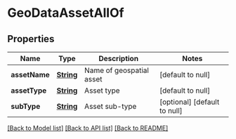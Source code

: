 # GeoDataAssetAllOf
## Properties

Name | Type | Description | Notes
------------ | ------------- | ------------- | -------------
**assetName** | [**String**](string.md) | Name of geospatial asset | [default to null]
**assetType** | [**String**](string.md) | Asset type | [default to null]
**subType** | [**String**](string.md) | Asset sub-type | [optional] [default to null]

[[Back to Model list]](../README.md#documentation-for-models) [[Back to API list]](../README.md#documentation-for-api-endpoints) [[Back to README]](../README.md)

